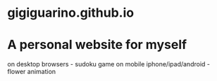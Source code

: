 # gigiguarino.github.io
# A personal website for myself

on desktop browsers - sudoku game
on mobile iphone/ipad/android - flower animation
